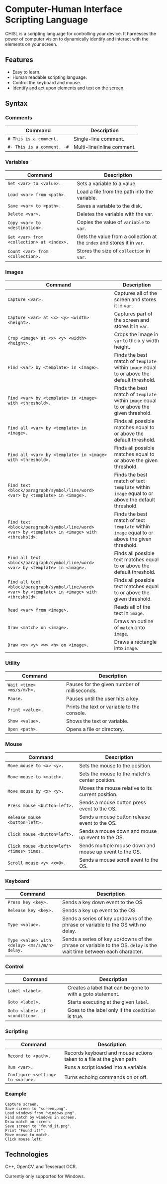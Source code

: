# Computer-Human Interface Scripting Language
CHISL is a scripting language for controlling your device. It harnesses the power of computer vision to dynamically identify and interact with the elements on your screen.

## Features
- Easy to learn.
- Human readable scripting language.
- Control the keyboard and mouse.
- Identify and act upon elements and text on the screen.

## Syntax

### Comments
| Command | Description |
|---|---|
| `# This is a comment.` | Single-line comment. |
| `#- This is a comment. -#` | Multi-line/inline comment. |

### Variables
| Command | Description |
|---|---|
| `Set <var> to <value>.` | Sets a variable to a value. |
| `Load <var> from <path>.` | Load a file from the path into the variable. |
| `Save <var> to <path>.` | Saves a variable to the disk. |
| `Delete <var>.` | Deletes the variable with the var. |
| `Copy <var> to <destination>.` | Copies the value of `variable` to `var`. |
| `Get <var> from <collection> at <index>.` | Gets the value from a collection at the `index` and stores it in `var`. |
| `Count <var> from <collection>.` | Stores the size of `collection` in `var`. |

### Images
| Command | Description |
|---|---|
| `Capture <var>.` | Captures all of the screen and stores it in `var`. |
| `Capture <var> at <x> <y> <width> <height>.` | Captures part of the screen and stores it in `var`. |
| `Crop <image> at <x> <y> <width> <height>.` | Crops the image in `var` to the x y width height. |
| `Find <var> by <template> in <image>.` | Finds the best match of `template` within `image` equal to or above the default threshold. |
| `Find <var> by <template> in <image> with <threshold>.` | Finds the best match of `template` within `image` equal to or above the given threshold. |
| `Find all <var> by <template> in <image>.` | Finds all possible matches equal to or above the default threshold. |
| `Find all <var> by <template> in <image> with <threshold>.` | Finds all possible matches equal to or above the given threshold. |
| `Find text <block/paragraph/symbol/line/word> <var> by <template> in <image>.` | Finds the best match of text `template` within `image` equal to or above the default threshold. |
| `Find text <block/paragraph/symbol/line/word> <var> by <template> in <image> with <threshold>.` | Finds the best match of text `template` within `image` equal to or above the given threshold. |
| `Find all text <block/paragraph/symbol/line/word> <var> by <template> in <image>.` | Finds all possible text matches equal to or above the default threshold. |
| `Find all text <block/paragraph/symbol/line/word> <var> by <template> in <image> with <threshold>.` | Finds all possible text matches equal to or above the given threshold. |
| `Read <var> from <image>.` | Reads all of the text in `image`. |
| `Draw <match> on <image>.` | Draws an outline of `match` onto `image`. |
| `Draw <x> <y> <w> <h> on <image>.` | Draws a rectangle into `image`. |

### Utility
| Command | Description |
|---|---|
| `Wait <time> <ms/s/m/h>.` | Pauses for the given number of milliseconds. |
| `Pause.` | Pauses until the user hits a key. |
| `Print <value>.` | Prints the text or variable to the console. |
| `Show <value>.` | Shows the text or variable. |
| `Open <path>.` | Opens a file or directory. |

### Mouse
| Command | Description |
|---|---|
| `Move mouse to <x> <y>.` | Sets the mouse to the position. |
| `Move mouse to <match>.` | Sets the mouse to the match's center position. |
| `Move mouse by <x> <y>.` | Moves the mouse relative to its current position. |
| `Press mouse <button=left>.` | Sends a mouse button press event to the OS. |
| `Release mouse <button=left>.` | Sends a mouse button release event to the OS. |
| `Click mouse <button=left>.` | Sends a mouse down and mouse up event to the OS. |
| `Click mouse <button=left> <times> times.` | Sends multiple mouse down and mouse up event to the OS. |
| `Scroll mouse <y> <x=0>.` | Sends a mouse scroll event to the OS. |

### Keyboard
| Command | Description |
|---|---|
| `Press key <key>.` | Sends a key down event to the OS. |
| `Release key <key>.` | Sends a key up event to the OS. |
| `Type <value>.` | Sends a series of key up/downs of the phrase or variable to the OS with no delay. |
| `Type <value> with <delay> <ms/s/m/h> delay.` | Sends a series of key up/downs of the phrase or variable to the OS. `delay` is the wait time between each character. |

### Control
| Command | Description |
|---|---|
| `Label <label>.` | Creates a label that can be gone to with a goto statement. |
| `Goto <label>.` | Starts executing at the given `label`. |
| `Goto <label> if <condition>.` | Goes to the label only if the `condition` is true. |

### Scripting
| Command | Description |
|---|---|
| `Record to <path>.` | Records keyboard and mouse actions taken to a file at the given path. |
| `Run <var>.` | Runs a script loaded into a variable. |
| `Configure <setting> to <value>.` | Turns echoing commands on or off. |

### Example
    Capture screen.
    Save screen to "screen.png".
    Load windows from "windows.png".
    Find match by windows in screen.
    Draw match on screen.
    Save screen to "found_it.png".
    Print "Found it!".
    Move mouse to match.
    Click mouse left.

## Technologies
C++, OpenCV, and Tesseract OCR.

Currently only supported for Windows.